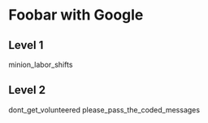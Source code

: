 # Foobar with Google

## Level 1
minion_labor_shifts

## Level 2
dont_get_volunteered
please_pass_the_coded_messages